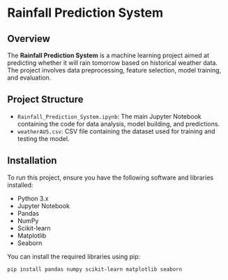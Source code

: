 # Rainfall Prediction System

## Overview
The **Rainfall Prediction System** is a machine learning project aimed at predicting whether it will rain tomorrow based on historical weather data. The project involves data preprocessing, feature selection, model training, and evaluation.

## Project Structure

- `Rainfall_Prediction_System.ipynb`: The main Jupyter Notebook containing the code for data analysis, model building, and predictions.
- `weatherAUS.csv`: CSV file containing the dataset used for training and testing the model.

## Installation

To run this project, ensure you have the following software and libraries installed:

- Python 3.x
- Jupyter Notebook
- Pandas
- NumPy
- Scikit-learn
- Matplotlib
- Seaborn

You can install the required libraries using pip:

```bash
pip install pandas numpy scikit-learn matplotlib seaborn

